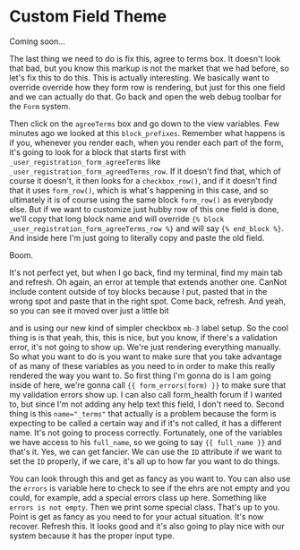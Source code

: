 # Custom Field Theme

Coming soon...

The last thing we need to do is fix this, agree to terms box. It doesn't look that
bad, but you know this markup is not the market that we had before, so let's fix this
to do this. This is actually interesting. We basically want to override override how
they form row is rendering, but just for this one field and we can actually do that.
Go back and open the web debug toolbar for the `Form` system.

Then click on the `agreeTerms` box and go down to the view variables. Few minutes ago
we looked at this `block_prefixes`. Remember what happens is if you, whenever you
render each, when you render each part of the form, it's going to look for a block
that starts first with `_user_registration_form_agreeTerms` like 
`_user_registration_form_agreedTerms_row`. If it doesn't find that, which of course 
it doesn't, it then looks for a `checkbox_row()`, and if it doesn't find that it uses 
`form_row()`, which is what's happening in this case, and so ultimately it is of course 
using the same block `form_row()` as everybody else. But if we want to customize just 
hubby row of this one field is done, we'll copy that long block name and will override 
`{% block _user_registration_form_agreeTerms_row %}` and will say `{% end_block %}`. And 
inside here I'm just going to literally copy and paste the old field.

Boom.

It's not perfect yet, but when I go back, find my terminal, find my main tab and
refresh. Oh again, an error at temple that extends another one. CanNot include
content outside of toy blocks because I put, pasted that in the wrong spot and paste
that in the right spot. Come back, refresh. And yeah, so you can see it moved over
just a little bit

and is using our new kind of simpler checkbox `mb-3` label setup. So the cool thing is
is that yeah, this, this is nice, but you know, if there's a validation error, it's
not going to show up. We're just rendering everything manually. So what you want to
do is you want to make sure that you take advantage of as many of these variables as
you need to in order to make this really rendered the way you want to. So first thing
I'm gonna do is I am going inside of here, we're gonna call `{{ form_errors(form) }}` 
to make sure that my validation errors show up. I can also call form_health forum if I wanted
to, but since I'm not adding any help text this field, I don't need to. Second thing
is this `name="_terms"` that actually is a problem because the form is expecting to
be called a certain way and if it's not called, it has a different name. It's not
going to process correctly. Fortunately, one of the variables we have access to his
`full_name`, so we going to say `{{ full_name }}` and that's it. Yes, we can get
fancier. We can use the `ID` attribute if we want to set the `ID` properly, if we care,
it's all up to how far you want to do things.

You can look through this and get as fancy as you want to. You can also use the `errors`
is variable here to check to see if the ehrs are not empty and you could, for
example, add a special errors class up here. Something like `errors is not empty`. Then
we print some special class. That's up to you. Point is get as fancy as you need to
for your actual situation. It's now recover. Refresh this. It looks good and it's
also going to play nice with our system because it has the proper input type.